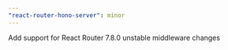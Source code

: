 ```yaml
---
"react-router-hono-server": minor
---
```


Add support for React Router 7.8.0 unstable middleware changes
